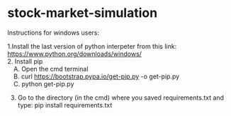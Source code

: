 # stock-market-simulation

Instructions for windows users:

1.Install the last version of python interpeter from this link: https://www.python.org/downloads/windows/ <br>
2. Install pip  <br>
  &emsp;A. Open the cmd terminal <br>
  &emsp;B. curl https://bootstrap.pypa.io/get-pip.py -o get-pip.py <br>
  &emsp;C. python get-pip.py <br>

3. Go to the directory (in the cmd) where you saved requirements.txt and type: pip install  requirements.txt
